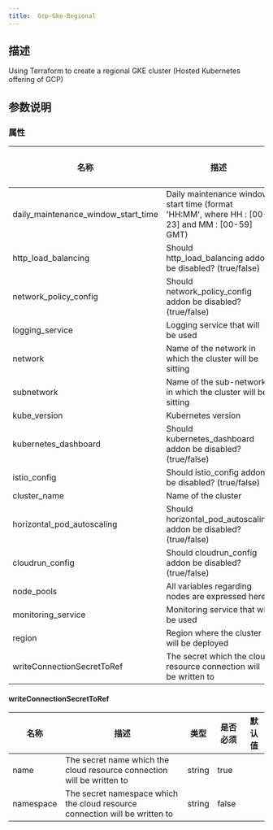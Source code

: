 ```yaml
---
title:  Gcp-Gke-Regional
---
```


## 描述

Using Terraform to create a regional GKE cluster (Hosted Kubernetes offering of GCP)

## 参数说明


### 属性

 名称 | 描述 | 类型 | 是否必须 | 默认值 
 ------------ | ------------- | ------------- | ------------- | ------------- 
 daily_maintenance_window_start_time | Daily maintenance window start time (format 'HH:MM', where HH : [00-23] and MM : [00-59] GMT) |  | true |  
 http_load_balancing | Should http_load_balancing addon be disabled? (true/false) |  | false |  
 network_policy_config | Should network_policy_config addon be disabled? (true/false) |  | false |  
 logging_service | Logging service that will be used |  | true |  
 network | Name of the network in which the cluster will be sitting |  | false |  
 subnetwork | Name of the sub-network in which the cluster will be sitting |  | false |  
 kube_version | Kubernetes version |  | true |  
 kubernetes_dashboard | Should kubernetes_dashboard addon be disabled? (true/false) |  | false |  
 istio_config | Should istio_config addon be disabled? (true/false) |  | false |  
 cluster_name | Name of the cluster |  | true |  
 horizontal_pod_autoscaling | Should horizontal_pod_autoscaling addon be disabled? (true/false) |  | false |  
 cloudrun_config | Should cloudrun_config addon be disabled? (true/false) |  | false |  
 node_pools | All variables regarding nodes are expressed here |  | false |  
 monitoring_service | Monitoring service that will be used |  | true |  
 region | Region where the cluster will be deployed |  | true |  
 writeConnectionSecretToRef | The secret which the cloud resource connection will be written to | [writeConnectionSecretToRef](#writeConnectionSecretToRef) | false |  


#### writeConnectionSecretToRef

 名称 | 描述 | 类型 | 是否必须 | 默认值 
 ------------ | ------------- | ------------- | ------------- | ------------- 
 name | The secret name which the cloud resource connection will be written to | string | true |  
 namespace | The secret namespace which the cloud resource connection will be written to | string | false |  
